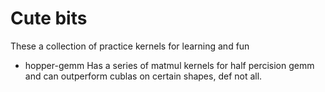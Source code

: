 # Cute bits

These a collection of practice kernels for learning and fun
- hopper-gemm
    Has a series of matmul kernels for half percision gemm and can outperform cublas on certain shapes, def not all.
    